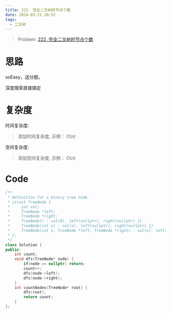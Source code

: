 ```yaml
---
title: 222. 完全二叉树的节点个数
date: 2024-03-21 20:52
tags:
  - 二叉树
---
```


> Problem: [222. 完全二叉树的节点个数](https://leetcode.cn/problems/count-complete-tree-nodes/description/)

# 思路

soEasy，送分题。

深度搜索直接搞定

# 复杂度

时间复杂度:
> 添加时间复杂度, 示例： $O(n)$

空间复杂度:
> 添加空间复杂度, 示例： $O(n)$



# Code
```C++ []
/**
 * Definition for a binary tree node.
 * struct TreeNode {
 *     int val;
 *     TreeNode *left;
 *     TreeNode *right;
 *     TreeNode() : val(0), left(nullptr), right(nullptr) {}
 *     TreeNode(int x) : val(x), left(nullptr), right(nullptr) {}
 *     TreeNode(int x, TreeNode *left, TreeNode *right) : val(x), left(left), right(right) {}
 * };
 */
class Solution {
public:
    int count;
    void dfs(TreeNode* node) {
        if(node == nullptr) return;
        count++;
        dfs(node->left);
        dfs(node->right);
    }
    int countNodes(TreeNode* root) {
        dfs(root);
        return count;
    }
};
```
  
